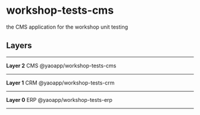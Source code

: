 # workshop-tests-cms

the CMS application for the workshop unit testing

## Layers

---

**Layer 2** CMS @yaoapp/workshop-tests-cms

---

**Layer 1** CRM @yaoapp/workshop-tests-crm

---

**Layer 0** ERP @yaoapp/workshop-tests-erp

---
